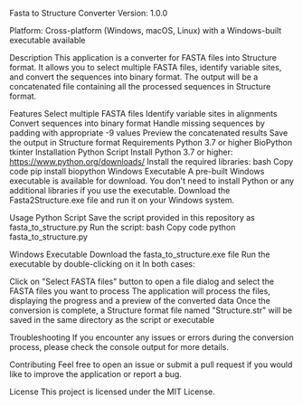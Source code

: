 Fasta to Structure Converter
Version: 1.0.0

Platform: Cross-platform (Windows, macOS, Linux) with a Windows-built executable available

Description
This application is a converter for FASTA files into Structure format. 
It allows you to select multiple FASTA files, identify variable sites, and convert the sequences into binary format. 
The output will be a concatenated file containing all the processed sequences in Structure format.

Features
Select multiple FASTA files
Identify variable sites in alignments
Convert sequences into binary format
Handle missing sequences by padding with appropriate -9 values
Preview the concatenated results
Save the output in Structure format
Requirements
Python 3.7 or higher
BioPython
tkinter
Installation
Python Script
Install Python 3.7 or higher: https://www.python.org/downloads/
Install the required libraries:
bash
Copy code
pip install biopython
Windows Executable
A pre-built Windows executable is available for download. 
You don't need to install Python or any additional libraries if you use the executable. 
Download the Fasta2Structure.exe file and run it on your Windows system.

Usage
Python Script
Save the script provided in this repository as fasta_to_structure.py
Run the script:
bash
Copy code
python fasta_to_structure.py

Windows Executable
Download the fasta_to_structure.exe file
Run the executable by double-clicking on it
In both cases:

Click on "Select FASTA files" button to open a file dialog and select the FASTA files you want to process
The application will process the files, displaying the progress and a preview of the converted data
Once the conversion is complete, a Structure format file named "Structure.str" will be saved in the same directory as the script or executable

Troubleshooting
If you encounter any issues or errors during the conversion process, please check the console output for more details.

Contributing
Feel free to open an issue or submit a pull request if you would like to improve the application or report a bug.

License
This project is licensed under the MIT License.
